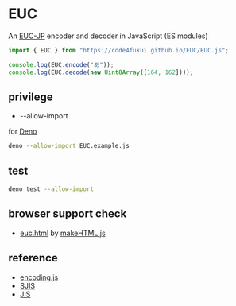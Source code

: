 # EUC

An [EUC-JP](https://ja.wikipedia.org/wiki/EUC-JP) encoder and decoder in JavaScript (ES modules)

```js
import { EUC } from "https://code4fukui.github.io/EUC/EUC.js";

console.log(EUC.encode("あ"));
console.log(EUC.decode(new Uint8Array([164, 162])));
```

## privilege

- --allow-import

for [Deno](https://deno.com/)
```sh
deno --allow-import EUC.example.js
```

## test

```sh
deno test --allow-import
```

## browser support check

- [euc.html](https://code4fukui.github.io/EUC/euc.html) by [makeHTML.js](makeHTML.js)

## reference

- [encoding.js](https://github.com/polygonplanet/encoding.js/)
- [SJIS](https://github.com/code4fukui/SJIS/)
- [JIS](https://github.com/code4fukui/JIS/)
